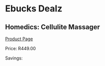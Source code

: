 
# Ebucks Dealz
## Homedics: Cellulite Massager
[Product Page](https://www.ebucks.com/web/shop/productSelected.do?prodId=1069050386&catId=1186086453)

Price: R449.00

Savings: 


	